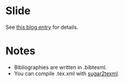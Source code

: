 # Slide
See [this blog entry](http://saireya.hateblo.jp/entry/class/design) for details.

# Notes
- Bibliographies are written in .bibtexml.
- You can compile .tex.xml with [sugar2texml](https://bitbucket.org/saireya/sugar2texml).
